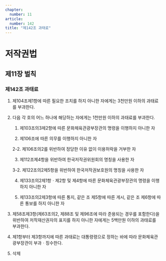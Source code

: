```yaml
---
chapter:
  number: 11
article:
  number: 142
title: "제142조 과태료"
---
```

# 저작권법

## 제11장 벌칙

### 제142조 과태료

1. 제104조제1항에 따른 필요한 조치를 하지 아니한 자에게는 3천만원 이하의 과태료를 부과한다.

2. 다음 각 호의 어느 하나에 해당하는 자에게는 1천만원 이하의 과태료를 부과한다.

    1. 제103조의3제2항에 따른 문화체육관광부장관의 명령을 이행하지 아니한 자

    2. 제106조에 따른 의무를 이행하지 아니한 자

    2-2. 제106조의2를 위반하여 정당한 이유 없이 이용허락을 거부한 자

    3. 제112조제4항을 위반하여 한국저작권위원회의 명칭을 사용한 자

    3-2. 제122조의2제5항을 위반하여 한국저작권보호원의 명칭을 사용한 자

    4. 제133조의2제1항ㆍ제2항 및 제4항에 따른 문화체육관광부장관의 명령을 이행하지 아니한 자

    5. 제133조의2제3항에 따른 통지, 같은 조 제5항에 따른 게시, 같은 조 제6항에 따른 통보를 하지 아니한 자

3. 제58조제3항(제63조의2, 제88조 및 제96조에 따라 준용되는 경우를 포함한다)을 위반하여 저작재산권자의 표지를 하지 아니한 자에게는 5백만원 이하의 과태료를 부과한다.

4. 제1항부터 제3항까지에 따른 과태료는 대통령령으로 정하는 바에 따라 문화체육관광부장관이 부과ㆍ징수한다.

5. 삭제
